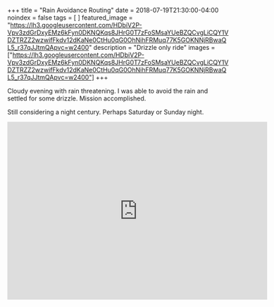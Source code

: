 +++
title =  "Rain Avoidance Routing"
date = 2018-07-19T21:30:00-04:00
noindex = false
tags = [ ]
featured_image = "https://lh3.googleusercontent.com/HDbiV2P-Vpv3zdGrDxyEMz6kFyn0DKNQKqs8JHrG0T7zFoSMsaYUeBZQCvgLiCQY1VDZTRZZ2wzwifFkdv12dKaNe0CtHu0qG0OhNihFRMuq77K5GOKNNjRBwaQL5_r37qJJtmQApvc=w2400"
description = "Drizzle only ride"
images = ["https://lh3.googleusercontent.com/HDbiV2P-Vpv3zdGrDxyEMz6kFyn0DKNQKqs8JHrG0T7zFoSMsaYUeBZQCvgLiCQY1VDZTRZZ2wzwifFkdv12dKaNe0CtHu0qG0OhNihFRMuq77K5GOKNNjRBwaQL5_r37qJJtmQApvc=w2400"]
+++

Cloudy evening with rain threatening. I was able to avoid the rain and settled for some drizzle. Mission accomplished.

Still considering a night century. Perhaps Saturday or Sunday night.

<iframe height='405' width='590' frameborder='0' allowtransparency='true' scrolling='no' src='https://www.strava.com/activities/1714395035/embed/957f2ec2d5fc55c4bbf2f69e0c6cf4de02743858'></iframe>
